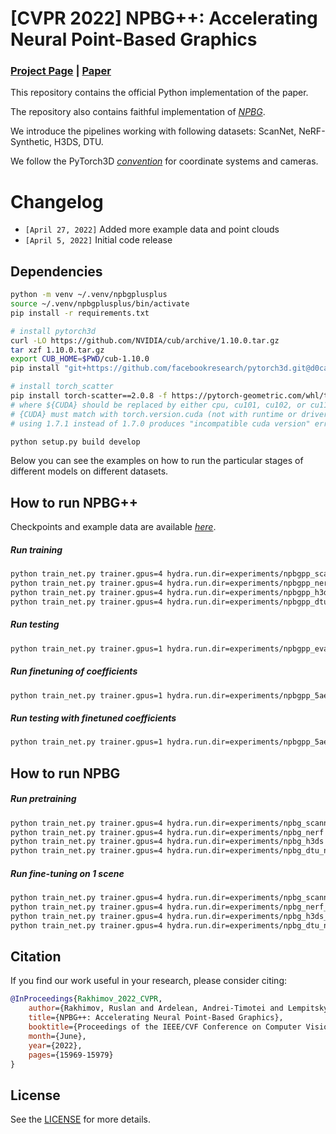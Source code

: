 # \[CVPR 2022\] NPBG++: Accelerating Neural Point-Based Graphics
### [Project Page](https://rakhimovv.github.io/npbgpp) | [Paper](https://arxiv.org/pdf/2203.13318.pdf)

This repository contains the official Python implementation of the paper.

The repository also contains faithful implementation of [_NPBG_]().

We introduce the pipelines working with following datasets: ScanNet, NeRF-Synthetic, H3DS, DTU.

We follow the PyTorch3D [_convention_](https://github.com/facebookresearch/pytorch3d/blob/main/docs/notes/cameras.md) for coordinate systems and cameras.

# Changelog

- `[April 27, 2022]` Added more example data and point clouds
- `[April 5, 2022]` Initial code release

## Dependencies

```bash
python -m venv ~/.venv/npbgplusplus
source ~/.venv/npbgplusplus/bin/activate
pip install -r requirements.txt

# install pytorch3d
curl -LO https://github.com/NVIDIA/cub/archive/1.10.0.tar.gz
tar xzf 1.10.0.tar.gz
export CUB_HOME=$PWD/cub-1.10.0
pip install "git+https://github.com/facebookresearch/pytorch3d.git@d0ca3b9e0cf6b1cfba46a367a98b8738cc5acad5" --no-cache-dir --verbose

# install torch_scatter
pip install torch-scatter==2.0.8 -f https://pytorch-geometric.com/whl/torch-1.9.1+${CUDA}.html
# where ${CUDA} should be replaced by either cpu, cu101, cu102, or cu111 depending on your PyTorch installation.
# {CUDA} must match with torch.version.cuda (not with runtime or driver version)
# using 1.7.1 instead of 1.7.0 produces "incompatible cuda version" error

python setup.py build develop
```

Below you can see the examples on how to run the particular stages of different models on different datasets.

## How to run NPBG++

Checkpoints and example data are available [_here_](https://disk.yandex.ru/d/-1kx0XUlRHNumQ).

##### Run training

```bash
python train_net.py trainer.gpus=4 hydra.run.dir=experiments/npbgpp_scannet datasets=scannet_pretrain datasets.n_point=6e6 system=npbgpp_sphere system.visibility_scale=0.5 trainer.max_epochs=39 dataloader.train_data_mode=each trainer.reload_dataloaders_every_n_epochs=1
python train_net.py trainer.gpus=4 hydra.run.dir=experiments/npbgpp_nerf datasets=nerf_blender_pretrain system=npbgpp_sphere system.visibility_scale=1.0 trainer.max_epochs=24 dataloader.train_data_mode=each weights_path=experiments/npbgpp_scannet/checkpoints/epoch38.ckpt
python train_net.py trainer.gpus=4 hydra.run.dir=experiments/npbgpp_h3ds datasets=h3ds_pretrain system=npbgpp_sphere system.visibility_scale=1.0 trainer.max_epochs=24 dataloader.train_data_mode=each trainer.reload_dataloaders_every_n_epochs=1 weights_path=experiments/npbgpp_scannet/checkpoints/epoch38.ckpt
python train_net.py trainer.gpus=4 hydra.run.dir=experiments/npbgpp_dtu datasets=dtu_pretrain system=npbgpp_sphere system.visibility_scale=1.0 trainer.max_epochs=36 dataloader.train_data_mode=each trainer.reload_dataloaders_every_n_epochs=1  weights_path=experiments/npbgpp_scannet/checkpoints/epoch38.ckpt
```

##### Run testing

```bash
python train_net.py trainer.gpus=1 hydra.run.dir=experiments/npbgpp_eval_scan118 datasets=dtu_one_scene datasets.data_root=$\{hydra:runtime.cwd\}/example/DTU_masked datasets.scene_name=scan118 system=npbgpp_sphere system.visibility_scale=1.0 weights_path=./checkpoints/npbgpp_dtu_nm_mvs_ft_epoch35.ckpt eval_only=true dataloader=small
```

##### Run finetuning of coefficients

```bash
python train_net.py trainer.gpus=1 hydra.run.dir=experiments/npbgpp_5ae021f2805c0854_ft datasets=h3ds_one_scene datasets.data_root=$\{hydra:runtime.cwd\}/example/H3DS datasets.selection_count=0 datasets.train_num_samples=2000 datasets.train_image_size=null datasets.train_random_shift=false datasets.train_random_zoom=[0.5,2.0] datasets.scene_name=5ae021f2805c0854 system=coefficients_ft system.max_points=1e6 system.descriptors_save_dir=$\{hydra:run.dir\}/descriptors trainer.max_epochs=20 system.descriptors_pretrained_dir=experiments/npbgpp_eval_5ae021f2805c0854/descriptors weights_path=$\{hydra:runtime.cwd\}/checkpoints/npbgpp_h3ds.ckpt dataloader=small
```

##### Run testing with finetuned coefficients

```bash
python train_net.py trainer.gpus=1 hydra.run.dir=experiments/npbgpp_5ae021f2805c0854_test datasets=h3ds_one_scene datasets.data_root=$\{hydra:runtime.cwd\}/example/H3DS datasets.selection_count=0 datasets.scene_name=5ae021f2805c0854 system=coefficients_ft system.max_points=1e6 system.descriptors_save_dir=$\{hydra:run.dir\}/descriptors system.descriptors_pretrained_dir=experiments/npbgpp_5ae021f2805c0854_ft/descriptors weights_path=experiments/npbgpp_5ae021f2805c0854_ft/checkpoints/last.ckpt dataloader=small eval_only=true
```

## How to run NPBG

##### Run pretraining

```bash
python train_net.py trainer.gpus=4 hydra.run.dir=experiments/npbg_scannet datasets=scannet_pretrain datasets.train_random_zoom=[0.5,2.0] datasets.train_image_size=512 datasets.selection_count=0 system=npbg system.descriptors_save_dir=experiments/npbg_scannet/result/descriptors trainer.max_epochs=39 dataloader.train_data_mode=each trainer.reload_dataloaders_every_n_epochs=1 trainer.limit_val_batches=0 system.max_points=11e6
python train_net.py trainer.gpus=4 hydra.run.dir=experiments/npbg_nerf datasets=nerf_blender_pretrain datasets.train_random_zoom=[0.5,2.0] datasets.train_image_size=512 datasets.selection_count=0 system=npbg system.descriptors_save_dir=experiments/npbg_nerf/result/descriptors trainer.max_epochs=24 dataloader.train_data_mode=each trainer.reload_dataloaders_every_n_epochs=1 trainer.limit_val_batches=0 system.max_points=4e6
python train_net.py trainer.gpus=4 hydra.run.dir=experiments/npbg_h3ds datasets=h3ds_pretrain datasets.train_random_zoom=[0.5,2.0] datasets.train_image_size=null datasets.train_random_shift=false datasets.selection_count=0 system=npbg system.descriptors_save_dir=experiments/npbg_h3ds/result/descriptors trainer.max_epochs=24 dataloader.train_data_mode=each trainer.reload_dataloaders_every_n_epochs=1 trainer.limit_val_batches=0 system.max_points=3e6  # Submitted batch job 1175175
python train_net.py trainer.gpus=4 hydra.run.dir=experiments/npbg_dtu_nm datasets=dtu_pretrain datasets.train_random_zoom=[0.5,2.0] datasets.train_image_size=512 datasets.selection_count=0 system=npbg system.descriptors_save_dir=experiments/npbg_dtu_nm/result/descriptors trainer.max_epochs=36 dataloader.train_data_mode=each trainer.reload_dataloaders_every_n_epochs=1 trainer.limit_val_batches=0 system.max_points=3e6
```

##### Run fine-tuning on 1 scene

```bash
python train_net.py trainer.gpus=4 hydra.run.dir=experiments/npbg_scannet_0045 datasets=scannet_one_scene datasets.scene_name=scene0045_00 datasets.n_point=6e6 datasets.train_random_zoom=[0.5,2.0] datasets.train_image_size=512 datasets.selection_count=0 system=npbg system.descriptors_save_dir=experiments/npbg_scannet_0045/result/descriptors system.max_scenes_per_train_epoch=1 trainer.max_epochs=20 weights_path=experiments/npbg_scannet/result/checkpoints/epoch38.ckpt system.max_points=6e6
python train_net.py trainer.gpus=4 hydra.run.dir=experiments/npbg_nerf_hotdog datasets=nerf_blender_one_scene datasets.scene_name=hotdog datasets.train_random_zoom=[0.5,2.0] datasets.train_image_size=512 datasets.selection_count=0 system=npbg system.descriptors_save_dir=npbgplusplus/experiments/npbg_nerf_hotdog/result/descriptors system.max_scenes_per_train_epoch=1 trainer.max_epochs=20 weights_path=experiments/npbg_nerf/result/checkpoints/epoch23.ckpt system.max_points=4e6
python train_net.py trainer.gpus=4 hydra.run.dir=experiments/npbg_h3ds_5ae021f2805c0854 datasets=h3ds_one_scene datasets.scene_name=5ae021f2805c0854 datasets.train_random_zoom=[0.5,2.0] datasets.train_image_size=null datasets.train_random_shift=false datasets.selection_count=0 system=npbg system.descriptors_save_dir=experiments/npbg_h3ds_5ae021f2805c0854/result/descriptors system.max_scenes_per_train_epoch=1 trainer.max_epochs=20 weights_path=experiments/npbg_h3ds/result/checkpoints/epoch23.ckpt system.max_points=3e6
python train_net.py trainer.gpus=4 hydra.run.dir=experiments/npbg_dtu_nm_scan110 datasets=dtu_one_scene datasets.scene_name=scan110 datasets.train_random_zoom=[0.5,2.0] datasets.train_image_size=512 datasets.selection_count=0 system=npbg system.descriptors_save_dir=experiments/npbg_dtu_nm_scan110/result/descriptors system.max_scenes_per_train_epoch=1 trainer.max_epochs=20 weights_path=experiments/npbg_dtu_nm/result/checkpoints/epoch35.ckpt system.max_points=3e6
```

## Citation

If you find our work useful in your research, please consider citing:

```BibTeX
@InProceedings{Rakhimov_2022_CVPR,
    author={Rakhimov, Ruslan and Ardelean, Andrei-Timotei and Lempitsky, Victor and Burnaev, Evgeny},
    title={NPBG++: Accelerating Neural Point-Based Graphics},
    booktitle={Proceedings of the IEEE/CVF Conference on Computer Vision and Pattern Recognition (CVPR)},
    month={June},
    year={2022},
    pages={15969-15979}
}
```

## License

See the [LICENSE](LICENSE) for more details.
